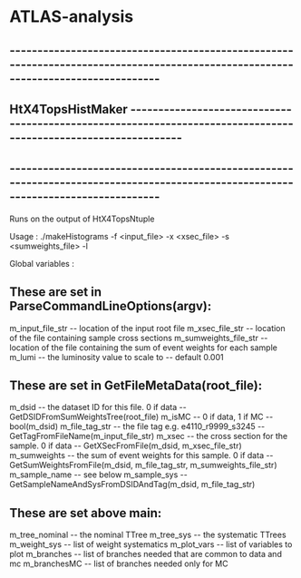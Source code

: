# ATLAS-analysis

## ---------------------------------------------------------------------------------------------------------------------------------
## HtX4TopsHistMaker ---------------------------------------------------------------------------------------------------------------
## ---------------------------------------------------------------------------------------------------------------------------------

Runs on the output of HtX4TopsNtuple

Usage : ./makeHistograms -f <input_file> -x <xsec_file> -s <sumweights_file> -l <luminosity>

Global variables :

These are set in ParseCommandLineOptions(argv):
-----------------------------------------
m_input_file_str -- location of the input root file
m_xsec_file_str  -- location of the file containing sample cross sections
m_sumweights_file_str -- location of the file containing the sum of event weights for each sample
m_lumi -- the luminosity value to scale to -- default 0.001 


These are set in GetFileMetaData(root_file):
---------------------------------
m_dsid -- the dataset ID for this file.  0 if data
       -- GetDSIDFromSumWeightsTree(root_file)
m_isMC -- 0 if data, 1 if MC
       -- bool(m_dsid)
m_file_tag_str -- the file tag e.g. e4110_r9999_s3245
	       -- GetTagFromFileName(m_input_file_str)
m_xsec -- the cross section for the sample. 0 if data
       -- GetXSecFromFile(m_dsid, m_xsec_file_str)
m_sumweights -- the sum of event weights for this sample. 0 if data
	     -- GetSumWeightsFromFile(m_dsid, m_file_tag_str, m_sumweights_file_str)
m_sample_name -- see below
m_sample_sys -- GetSampleNameAndSysFromDSIDAndTag(m_dsid, m_file_tag_str)


These are set above main:
-----------------------------
m_tree_nominal -- the nominal TTree
m_tree_sys     -- the systematic TTrees
m_weight_sys   -- list of weight systematics
m_plot_vars    -- list of variables to plot
m_branches     -- list of branches needed that are common to data and mc
m_branchesMC   -- list of branches needed only for MC

